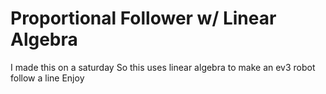 # Proportional Follower w/ Linear Algebra
 I made this on a saturday
So this uses linear algebra to make an ev3 robot follow a line
Enjoy
